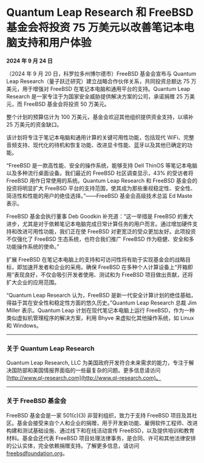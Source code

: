 # Quantum Leap Research 和 FreeBSD 基金会将投资 75 万美元以改善笔记本电脑支持和用户体验

**2024 年 9 月 24 日**

（2024 年 9 月 20 日，科罗拉多州博尔德市）FreeBSD 基金会宣布与 Quantum Leap Research（量子跃迁研究）建立战略合作伙伴关系，共同投资总额达 75 万美元，用于增强对 FreeBSD 在笔记本电脑和通用平台的支持。Quantum Leap Research 是一家专注于为国家安全威胁提供解决方案的公司，承诺捐赠 25 万美元，而 FreeBSD 基金会将投资 50 万美元。

整个计划的预算估计为 100 万美元，基金会欢迎其他组织提供资金支持，以填补 25 万美元的资金缺口。

该计划将专注于笔记本电脑和通用计算的关键可用性功能，包括现代 WiFi、完整音频支持、现代化的待机和恢复功能、改进显卡性能、蓝牙以及其他已确定的功能。

“FreeBSD 是一款高性能、安全的操作系统，能够支持 Dell ThinOS 等笔记本电脑以及多种流行桌面设备。我们最近的 FreeBSD 社区调查显示，43% 的受访者将 FreeBSD 用作日常使用的系统。Quantum Leap Research 和 FreeBSD 基金会的投资将明显扩大 FreeBSD 平台的支持范围，使其成为那些重视稳定性、安全性、简洁性和性能的用户的绝佳选择。”——FreeBSD 基金会高级技术总监 Ed Maste 表示。

FreeBSD 基金会执行董事 Deb Goodkin 补充道：“这一举措是 FreeBSD 的重大进步，尤其是对于依赖笔记本电脑完成日常计算任务的用户而言。通过增加硬件支持和改进可用性功能，我们正在使 FreeBSD 对更宽泛的受众更加友好。此项投资不仅强化了 FreeBSD 生态系统，也符合我们推广 FreeBSD 作为稳健、安全和多功能操作系统的使命。”

扩展 FreeBSD 在笔记本电脑上的支持和可访问性将有助于实现基金会的战略目标，即加速开发者和企业的采用。确保 FreeBSD 在多种个人计算设备上“开箱即用”表现良好，不仅会吸引开发者使用、测试和为 FreeBSD 项目做出贡献，还将扩大企业的应用范围。

“Quantum Leap Research 认为，FreeBSD 是新一代安全计算计划的绝佳基础，得益于其在安全性和稳定性方面的悠久历史。”Quantum Leap Research 总裁 Jim Miller 表示。Quantum Leap 计划在现代笔记本电脑上运行 FreeBSD，作为一种类似虚拟机管理程序的解决方案，利用 Bhyve 来虚拟化其他操作系统，如 Linux 和 Windows。

---

### 关于 Quantum Leap Research

Quantum Leap Research, LLC 为美国政府开发符合未来需求的能力，专注于解决国防部和美国情报界面临的一些最复杂的问题。更多信息请访问 [http://www.ql-research.com](http://www.ql-research.com)。

---

### 关于 FreeBSD 基金会

FreeBSD 基金会是一家 501(c)(3) 非营利组织，致力于支持 FreeBSD 项目及其社区。基金会接受来自个人和企业的捐赠，用于开发新功能、雇佣软件工程师、改进构建和测试基础设施、通过线下和在线活动宣传 FreeBSD，以及提供培训和教育材料。基金会还代表 FreeBSD 项目处理法律事务，是合同、许可和其他法律安排的公认实体，完全依赖捐赠支持。了解更多信息，请访问 [freebsdfoundation.org](https://www.freebsdfoundation.org)。
